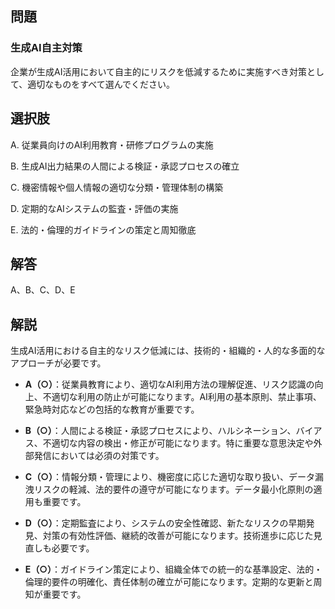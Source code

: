 ## 問題
### 生成AI自主対策
企業が生成AI活用において自主的にリスクを低減するために実施すべき対策として、適切なものをすべて選んでください。

## 選択肢
A. 従業員向けのAI利用教育・研修プログラムの実施

B. 生成AI出力結果の人間による検証・承認プロセスの確立

C. 機密情報や個人情報の適切な分類・管理体制の構築

D. 定期的なAIシステムの監査・評価の実施

E. 法的・倫理的ガイドラインの策定と周知徹底

## 解答
A、B、C、D、E

## 解説
生成AI活用における自主的なリスク低減には、技術的・組織的・人的な多面的なアプローチが必要です。

- **A（○）**：従業員教育により、適切なAI利用方法の理解促進、リスク認識の向上、不適切な利用の防止が可能になります。AI利用の基本原則、禁止事項、緊急時対応などの包括的な教育が重要です。

- **B（○）**：人間による検証・承認プロセスにより、ハルシネーション、バイアス、不適切な内容の検出・修正が可能になります。特に重要な意思決定や外部発信においては必須の対策です。

- **C（○）**：情報分類・管理により、機密度に応じた適切な取り扱い、データ漏洩リスクの軽減、法的要件の遵守が可能になります。データ最小化原則の適用も重要です。

- **D（○）**：定期監査により、システムの安全性確認、新たなリスクの早期発見、対策の有効性評価、継続的改善が可能になります。技術進歩に応じた見直しも必要です。

- **E（○）**：ガイドライン策定により、組織全体での統一的な基準設定、法的・倫理的要件の明確化、責任体制の確立が可能になります。定期的な更新と周知が重要です。 